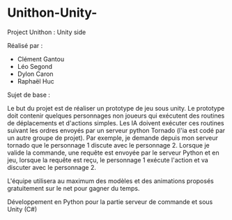 # Unithon-Unity-
Project Unithon : Unity side

Réalisé par :
- Clément Gantou
- Léo Segond
- Dylon Caron
- Raphaël Huc

Sujet de base :

Le but du projet est de réaliser un prototype de jeu sous unity. Le prototype doit contenir quelques personnages non joueurs qui exécutent des routines de déplacements et d'actions simples. Les IA doivent exécuter ces routines suivant les ordres envoyés par un serveur python Tornado (l'ia est codé par un autre groupe de projet).
Par exemple, je demande depuis mon serveur tornado que le personnage 1 discute avec le personnage 2. Lorsque je valide la commande, une requête est envoyée par le serveur Python et en jeu, lorsque la requête est reçu, le personnage 1 exécute l'action et va discuter avec le personnage 2.

L'équipe utilisera au maximum des modèles et des animations proposés gratuitement sur le net pour gagner du temps.

Développement en Python pour la partie serveur de commande et sous Unity (C#)
